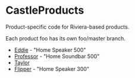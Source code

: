 # CastleProducts
Product-specific code for Riviera-based products.

Each product foo has its own foo/master branch.

* [Eddie](https://github.com/BoseCorp/CastleProducts/tree/eddie/master) - "Home Speaker 500"
* [Professor](https://github.com/BoseCorp/CastleProducts/tree/professor/master) - "Home Soundbar 500"
* [Taylor](https://github.com/BoseCorp/CastleProducts/tree/taylor/master)
* [Flipper](https://github.com/BoseCorp/CastleProducts/tree/flipper/master) - "Home Speaker 300"
